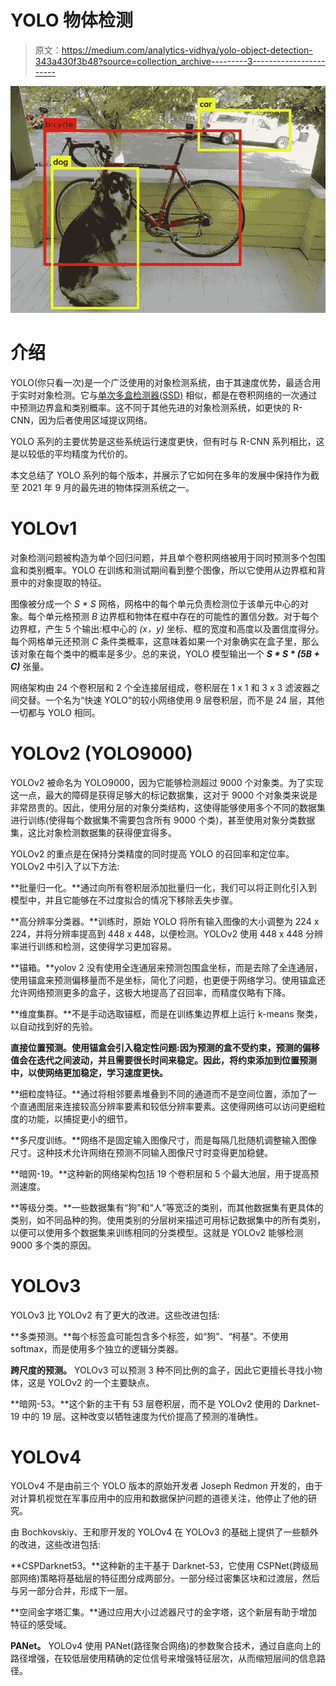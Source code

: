 # YOLO 物体检测

> 原文：<https://medium.com/analytics-vidhya/yolo-object-detection-343a430f3b48?source=collection_archive---------3----------------------->

![](img/0d403b3843f69ab9a806edf9643d4196.png)

# 介绍

YOLO(你只看一次)是一个广泛使用的对象检测系统，由于其速度优势，最适合用于实时对象检测。它与[单次多盒检测器(SSD)](https://james-han.medium.com/ssd-single-shot-multibox-detector-86e891113896) 相似，都是在卷积网络的一次通过中预测边界盒和类别概率。这不同于其他先进的对象检测系统，如更快的 R-CNN，因为后者使用区域提议网络。

YOLO 系列的主要优势是这些系统运行速度更快，但有时与 R-CNN 系列相比，这是以较低的平均精度为代价的。

本文总结了 YOLO 系列的每个版本，并展示了它如何在多年的发展中保持作为截至 2021 年 9 月的最先进的物体探测系统之一。

# YOLOv1

对象检测问题被构造为单个回归问题，并且单个卷积网络被用于同时预测多个包围盒和类别概率。YOLO 在训练和测试期间看到整个图像，所以它使用从边界框和背景中的对象提取的特征。

图像被分成一个 *S * S* 网格，网格中的每个单元负责检测位于该单元中心的对象。每个单元格预测 *B* 边界框和物体在框中存在的可能性的置信分数。对于每个边界框，产生 5 个输出:框中心的 *(x，y)* 坐标、框的宽度和高度以及置信度得分。每个网格单元还预测 *C* 条件类概率，这意味着如果一个对象确实在盒子里，那么该对象在每个类中的概率是多少。总的来说，YOLO 模型输出一个 ***S * S * (5B + C)*** 张量。

网络架构由 24 个卷积层和 2 个全连接层组成，卷积层在 1 x 1 和 3 x 3 滤波器之间交替。一个名为“快速 YOLO”的较小网络使用 9 层卷积层，而不是 24 层，其他一切都与 YOLO 相同。

# YOLOv2 (YOLO9000)

YOLOv2 被命名为 YOLO9000，因为它能够检测超过 9000 个对象类。为了实现这一点，最大的障碍是获得足够大的标记数据集，这对于 9000 个对象类来说是非常昂贵的。因此，使用分层的对象分类结构，这使得能够使用多个不同的数据集进行训练(使得每个数据集不需要包含所有 9000 个类)，甚至使用对象分类数据集，这比对象检测数据集的获得便宜得多。

YOLOv2 的重点是在保持分类精度的同时提高 YOLO 的召回率和定位率。YOLOv2 中引入了以下方法:

**批量归一化。**通过向所有卷积层添加批量归一化，我们可以将正则化引入到模型中，并且它能够在不过度拟合的情况下移除丢失步骤。

**高分辨率分类器。**训练时，原始 YOLO 将所有输入图像的大小调整为 224 x 224，并将分辨率提高到 448 x 448，以便检测。YOLOv2 使用 448 x 448 分辨率进行训练和检测，这使得学习更加容易。

**锚箱。**yolov 2 没有使用全连通层来预测包围盒坐标，而是去除了全连通层，使用锚盒来预测偏移量而不是坐标，简化了问题，也更便于网络学习。使用锚盒还允许网络预测更多的盒子，这极大地提高了召回率，而精度仅略有下降。

**维度集群。**不是手动选取锚框，而是在训练集边界框上运行 k-means 聚类，以自动找到好的先验。

**直接位置预测。使用锚盒会引入稳定性问题:因为预测的盒不受约束，预测的偏移值会在迭代之间波动，并且需要很长时间来稳定。因此，将约束添加到位置预测中，以使网络更加稳定，学习速度更快。**

**细粒度特征。**通过将相邻要素堆叠到不同的通道而不是空间位置，添加了一个直通图层来连接较高分辨率要素和较低分辨率要素。这使得网络可以访问更细粒度的功能，以捕捉更小的细节。

**多尺度训练。**网络不是固定输入图像尺寸，而是每隔几批随机调整输入图像尺寸。这种技术允许网络在预测不同输入图像尺寸时变得更加稳健。

**暗网-19。**这种新的网络架构包括 19 个卷积层和 5 个最大池层，用于提高预测速度。

**等级分类。**一些数据集有“狗”和“人”等宽泛的类别，而其他数据集有更具体的类别，如不同品种的狗。使用类别的分层树来描述可用标记数据集中的所有类别，以便可以使用多个数据集来训练相同的分类模型。这就是 YOLOv2 能够检测 9000 多个类的原因。

# YOLOv3

YOLOv3 比 YOLOv2 有了更大的改进。这些改进包括:

**多类预测。**每个标签盒可能包含多个标签，如“狗”、“柯基”。不使用 softmax，而是使用多个独立的逻辑分类器。

**跨尺度的预测。** YOLOv3 可以预测 3 种不同比例的盒子，因此它更擅长寻找小物体，这是 YOLOv2 的一个主要缺点。

**暗网-53。**这个新的主干有 53 层卷积层，而不是 YOLOv2 使用的 Darknet-19 中的 19 层。这种改变以牺牲速度为代价提高了预测的准确性。

# YOLOv4

YOLOv4 不是由前三个 YOLO 版本的原始开发者 Joseph Redmon 开发的，由于对计算机视觉在军事应用中的应用和数据保护问题的道德关注，他停止了他的研究。

由 Bochkovskiy、王和廖开发的 YOLOv4 在 YOLOv3 的基础上提供了一些额外的改进，这些改进包括:

**CSPDarknet53。**这种新的主干基于 Darknet-53，它使用 CSPNet(跨级局部网络)策略将基础层的特征图分成两部分。一部分经过密集区块和过渡层，然后与另一部分合并，形成下一层。

**空间金字塔汇集。**通过应用大小过滤器尺寸的金字塔，这个新层有助于增加特征的感受域。

**PANet。** YOLOv4 使用 PANet(路径聚合网络)的参数聚合技术，通过自底向上的路径增强，在较低层使用精确的定位信号来增强特征层次，从而缩短层间的信息路径。